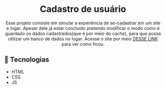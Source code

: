 <h1 align="center">Cadastro de usuário</h1>

<p align="center">
Esse projeto consiste em simular a experiência de se-cadastrar em um site e logar. Apesar dele já estar concluído pretendo modificar o modo como é guardado os dados cadastrados(que é por meio do cache), para que possa utilizar um banco de dados no lugar. Acesse o site por meio <a href=''>DESSE LINK</a> para ver como ficou.
</p>

## 📱 Tecnologias

- HTML
- CSS
- JS